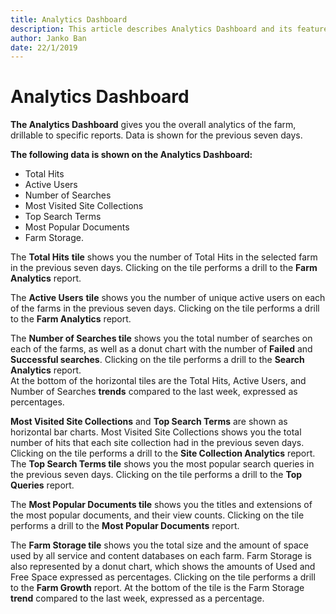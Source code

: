 ```yaml
---
title: Analytics Dashboard
description: This article describes Analytics Dashboard and its features.
author: Janko Ban
date: 22/1/2019
---
```


# Analytics Dashboard

**The Analytics Dashboard** gives you the overall analytics of the farm, drillable to specific reports. Data is shown for the previous seven days. 

**The following data is shown on the Analytics Dashboard:**

* Total Hits
* Active Users
* Number of Searches
* Most Visited Site Collections
* Top Search Terms
* Most Popular Documents
* Farm Storage.

The **Total Hits** **tile** shows you the number of Total Hits in the selected farm in the previous seven days. Clicking on the tile performs a drill to the **Farm Analytics** report. 

The **Active Users** **tile** shows you the number of unique active users on each of the farms in the previous seven days. Clicking on the tile performs a drill to the **Farm Analytics** report. 

The **Number of Searches tile** shows you the total number of searches on each of the farms, as well as a donut chart with the number of **Failed** and **Successful searches**. Clicking on the tile performs a drill to the **Search Analytics** report.   
At the bottom of the horizontal tiles are the Total Hits, Active Users, and Number of Searches **trends** compared to the last week, expressed as percentages. 

**Most Visited Site Collections** and **Top Search Terms** are shown as horizontal bar charts. Most Visited Site Collections shows you the total number of hits that each site collection had in the previous seven days. Clicking on the tile performs a drill to the **Site Collection Analytics** report.   
The **Top Search Terms tile** shows you the most popular search queries in the previous seven days. Clicking on the tile performs a drill to the **Top Queries** report. 

The **Most Popular Documents tile** shows you the titles and extensions of the most popular documents, and their view counts. Clicking on the tile performs a drill to the **Most Popular Documents** report. 

The **Farm Storage tile** shows you the total size and the amount of space used by all service and content databases on each farm. Farm Storage is also represented by a donut chart, which shows the amounts of Used and Free Space expressed as percentages. Clicking on the tile performs a drill to the **Farm Growth** report. At the bottom of the tile is the Farm Storage **trend** compared to the last week, expressed as a percentage.

